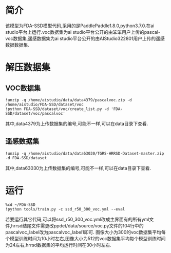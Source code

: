 # 简介

该模型为FDA-SSD模型代码,采用的是PaddlePaddle1.8.0,python3.7.0.在ai studio平台上运行.voc数据集为ai studio平台公开的由笨笨用户上传的pascal-voc数据集,遥感数据集为ai studio平台公开的由AIStudio322801用户上传的遥感数据数据集.

# 解压数据集

## VOC数据集
```Shell
!unzip -q /home/aistudio/data/data4379/pascalvoc.zip -d /home/aistudio/FDA-SSD/dataset/voc
!python FDA-SSD/dataset/voc/create_list.py -d 'FDA-SSD/dataset/voc/pascalvoc'
```
其中,data4379为上传数据集的编号,可能不一样,可以在data目录下查看.

## 遥感数据集
```Shell
!unzip -q /home/aistudio/data/data63030/TGRS-HRRSD-Dataset-master.zip -d FDA-SSD/dataset
```
其中,data63030为上传数据集的编号,可能不一样,可以在data目录下查看.

# 运行
```Shell
%cd ~/FDA-SSD
!python tools/train.py -c ssd_r50_300_voc.yml --eval
```
若要运行其它代码,可以将ssd_r50_300_voc.yml改成主界面有的所有yml文件,hrrsd结尾文件需更改ppdet/data/source/voc.py文件的104行中的pascalvoc_label改为pascalvoc_label1即可.
图像大小为300的voc数据集平均每个模型训练时间为10小时左右,图像大小为512的voc数据集平均每个模型训练时间为24左右,hrrsd数据集的平均运行时间在30小时左右.
